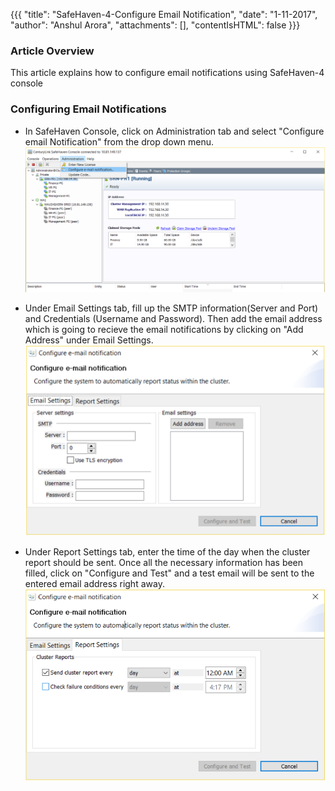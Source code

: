 {{{
  "title": "SafeHaven-4-Configure Email Notification",
  "date": "1-11-2017",
  "author": "Anshul Arora",
  "attachments": [],
  "contentIsHTML": false
}}}
### Article Overview
This article explains how to configure email notifications using SafeHaven-4 console

### Configuring Email Notifications
* In SafeHaven Console, click on Administration tab and select "Configure email Notification" from the drop down menu.  
![ConfigureEmail](../images/SH4.0/configureemail.png)  

* Under Email Settings tab, fill up the SMTP information(Server and Port) and Credentials (Username and Password). Then add the email address which is going to recieve the email notifications by clicking on "Add Address" under Email Settings.  
![ConfigureEmail](../images/SH4.0/configureemail2.png)  

* Under Report Settings tab, enter the time of the day when the cluster report should be sent. Once all the necessary information has been filled, click on "Configure and Test" and a test email will be sent to the entered email address right away. 
![ConfigureEmail](../images/SH4.0/configureemail3.png)  
